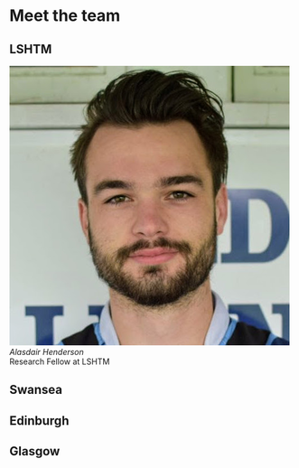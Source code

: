 # Meet the team

## LSHTM 
![Test Ali](./img/ali.png "Ali")   
*Alasdair Henderson*  
Research Fellow at LSHTM

## Swansea

## Edinburgh

## Glasgow

